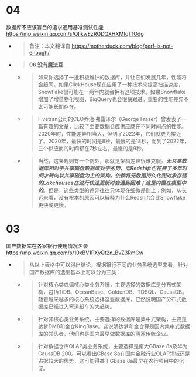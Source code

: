 
# 04

数据库不应该盲目的追求通用基准测试性能 https://mp.weixin.qq.com/s/QIikwEzRQDQXHXMtqT1Odg
- > 备注：本文翻译自 https://motherduck.com/blog/perf-is-not-enough/
- > **06 没有魔法豆**
  * > 如果你选择了一批积极维护的数据库，并让它们发展几年，性能将会趋同。如果ClickHouse现在应用了一种技术来提高扫描速度，Snowflake很可能在一两年内就会拥有这项技术。如果Snowflake增加了增量物化视图，BigQuery也会很快跟进。重要的性能差异不太可能长期存在。
  * > Fivetran公司的CEO乔治·弗雷泽尔（George Fraser）曾发表了一篇有趣的文章，比较了主要数据仓库供应商在不同时间点的性能。2020年时，性能差异相当大，但到了2022年，它们就更为接近了。2020年，最快的时间是8秒，最慢的是18秒，而到了2022年，三个供应商的时间都在7秒左右，最慢的是9秒。
  * > 当然，这条规则有一个例外，那就是架构差异很难克服。***无共享数据库相对于共享磁盘数据库处于劣势，而Redshift也花费了多年时间才转向以共享磁盘为主的架构。依赖将元数据持久化到对象存储的Lakehouses在进行快速更新时会遇到困难；这是内置在模型中的***。但是，这些类型的差异往往只体现在细微差别上；例如，从长远来看，没有根本的原因可以解释为什么Redshift会比Snowflake更快或更慢。

# 03

国产数据库在各家银行使用情况名录 https://mp.weixin.qq.com/s/10xBV1PXyQt2n_BvZ3RmCw
- > 从以上表格中可以得出结论，根据银行不同的业务系统选型来看，针对国产数据库的选型基本上可以分为三类：
  * > 针对核心类或偏核心类业务系统，主要选择的数据库是分布式架构，包括TiDB、OceanBase、GoldenDB、TDSQL、GaussDB。随着越来越多的核心系统选择这些数据库，已然说明国产分布式数据库已经进入弯道超车的大趋势。
  * > 针对非核心类业务系统，主要选择的数据库是集中式架构，主要是达梦DM8和金仓KingBase。这说明达梦和金仓算是国内集中式数据库的领头者，他们也是国内最早做数据库的两家传统企业。
  * > 针对数据仓库OLAP类业务系统，主要选择是南大GBase 8a及华为GaussDB 200。可以看出GBase 8a在国内金融行业OLAP领域还是占据较大的优势，这可能得益于GBase 8a最早在农行项目中的沉淀。
